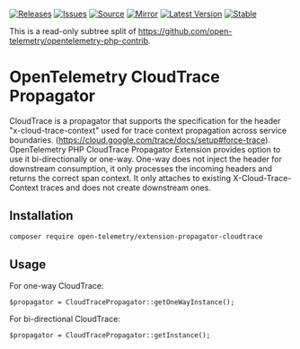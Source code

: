 [![Releases](https://img.shields.io/badge/releases-purple)](https://github.com/opentelemetry-php/extension-propagator-cloudtrace/releases)
[![Issues](https://img.shields.io/badge/issues-pink)](https://github.com/open-telemetry/opentelemetry-php/issues)
[![Source](https://img.shields.io/badge/source-contrib-green)](https://github.com/open-telemetry/opentelemetry-php-contrib/tree/main/src/Propagation/CloudTrace)
[![Mirror](https://img.shields.io/badge/mirror-opentelemetry--php--contrib-blue)](https://github.com/opentelemetry-php/extension-propagator-cloudtrace)
[![Latest Version](http://poser.pugx.org/open-telemetry/extension-propagator-cloudtrace/v/unstable)](https://packagist.org/packages/open-telemetry/extension-propagator-cloudtrace/)
[![Stable](http://poser.pugx.org/open-telemetry/extension-propagator-cloudtrace/v/stable)](https://packagist.org/packages/open-telemetry/extension-propagator-cloudtrace/)

This is a read-only subtree split of https://github.com/open-telemetry/opentelemetry-php-contrib.

# OpenTelemetry CloudTrace Propagator

CloudTrace is a propagator that supports the specification for the header "x-cloud-trace-context" used for trace context propagation across
service boundaries. (https://cloud.google.com/trace/docs/setup#force-trace). OpenTelemetry PHP CloudTrace Propagator Extension provides
option to use it bi-directionally or one-way. One-way does not inject the header for downstream consumption, it only processes the incoming headers
and returns the correct span context. It only attaches to existing X-Cloud-Trace-Context traces and does not create downstream ones.

## Installation

```sh
composer require open-telemetry/extension-propagator-cloudtrace
```

## Usage

For one-way CloudTrace:

```
$propagator = CloudTracePropagator::getOneWayInstance();
```

For bi-directional CloudTrace:

```
$propagator = CloudTracePropagator::getInstance();
```
